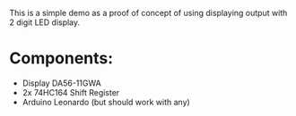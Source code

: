 This is a simple demo as a proof of concept of using displaying output
with 2 digit LED display.

Components:
===========
* Display DA56-11GWA
* 2x 74HC164 Shift Register
* Arduino Leonardo (but should work with any)
